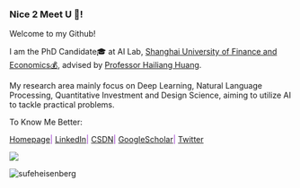 ### Nice 2 Meet U 👋!

Welcome to my Github!

I am the PhD Candidate🎓 at AI Lab, [Shanghai University of Finance and Economics💰](https://www.sufe.edu.cn/), advised by [Professor Hailiang Huang](https://sime.sufe.edu.cn/5b/79/c10574a154489/page.htm).
<!-- and currently a visiting scholar at [Tippie College of Business, UIowa🦅](https://tippie.uiowa.edu/), advised by [Professor Weiguo Patrick Fan](https://tippie.uiowa.edu/people/weiguo-fan).  -->
My research area mainly focus on Deep Learning, Natural Language Processing, Quantitative Investment and Design Science, aiming to utilize AI to tackle practical problems.

To Know Me Better:

<font color="DarkOrchid"> [Homepage](https://sufeheisenberg.github.io)| [LinkedIn](https://www.linkedin.com/in/sufewangziyuan/)| [CSDN](https://blog.csdn.net/weixin_43557139)| [GoogleScholar](https://scholar.google.com/citations?user=23aTfOwAAAAJ&hl=en)| [Twitter](https://twitter.com/sufeheisenberg) </font>

<p>
	<img src="https://github-readme-stats-git-masterorgs-github-readme-stats-team.vercel.app/api?username=sufeheisenberg&include_orgs=true&show_icons=true&hide_border=true&theme=swift" />
</p>
<p align="left"> 
  <img src="https://komarev.com/ghpvc/?username=sufeheisenberg&label=Profile%20views&color=brightgreen&style=plastic" alt="sufeheisenberg" /> 
</p>
